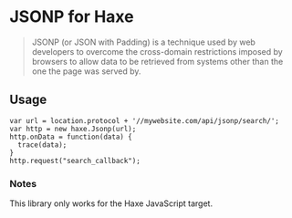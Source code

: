 # JSONP for Haxe

 > JSONP (or JSON with Padding) is a technique used by web developers to overcome the cross-domain restrictions imposed by browsers to allow data to be retrieved from systems other than the one the page was served by.

## Usage
```
var url = location.protocol + '//mywebsite.com/api/jsonp/search/';
var http = new haxe.Jsonp(url);
http.onData = function(data) {
  trace(data);
}
http.request("search_callback");
```
### Notes
This library only works for the Haxe JavaScript target.
